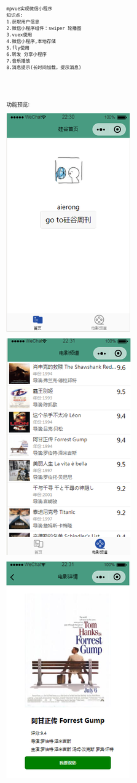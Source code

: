 ``` 

mpvue实现微信小程序
知识点:
1.获取用户信息
2.微信小程序组件：swiper 轮播图
3.vuex使用
4.微信小程序,本地存储
5.fly使用
6.转发 分享小程序
7.音乐播放
8.消息提示(长时间加载，提示消息)



     
```

功能预览:     

![](mdresourcefile/ui1.png)



![](mdresourcefile/ui2.png)



![](mdresourcefile/ui3.png)



